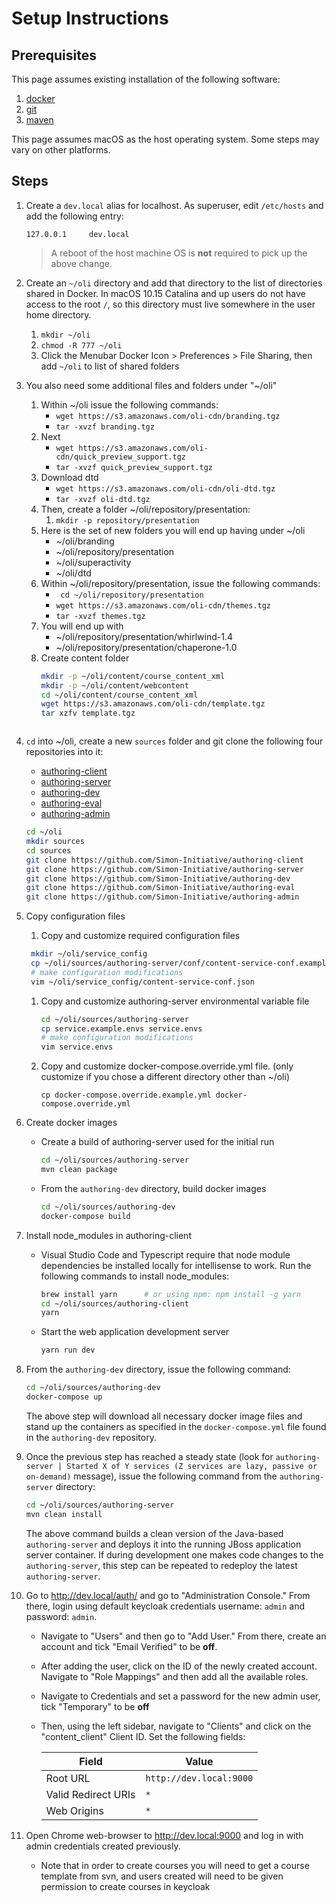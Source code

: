 # Setup Instructions

## Prerequisites

This page assumes existing installation of the following software:

1. [docker](https://www.docker.com/docker-mac)
1. [git](https://www.atlassian.com/git/tutorials/install-git)
1. [maven](https://www.mkyong.com/maven/install-maven-on-mac-osx)

This page assumes macOS as the host operating system.  Some steps may vary on other platforms.

## Steps

1. Create a `dev.local` alias for localhost.  As superuser, edit `/etc/hosts`
and add the following entry:

    ```text
    127.0.0.1     dev.local
    ```
  
    > A reboot of the host machine OS is **not** required to pick up the above change.

1. Create an `~/oli` directory and add that directory to the list
of directories shared in Docker. In macOS 10.15 Catalina and up users do not have access to the root `/`, so this directory must live somewhere in the user home directory.

    1. ```mkdir ~/oli```
    1. ```chmod -R 777 ~/oli```
    1. Click the Menubar Docker Icon > Preferences > File Sharing, then add ```~/oli``` to list of shared folders

1. You also need some additional files and folders under "~/oli"
    1. Within ~/oli issue the following commands:
        * ```wget https://s3.amazonaws.com/oli-cdn/branding.tgz```
        * ```tar -xvzf branding.tgz```
    1. Next 
        * ```wget https://s3.amazonaws.com/oli-cdn/quick_preview_support.tgz```
        * ```tar -xvzf quick_preview_support.tgz```
    1. Download dtd
        * ```wget https://s3.amazonaws.com/oli-cdn/oli-dtd.tgz```
        * ```tar -xvzf oli-dtd.tgz```
    1. Then, create a folder ~/oli/repository/presentation:
        1. ```mkdir -p repository/presentation```
    1. Here is the set of new folders you will end up having under ~/oli
        * ~/oli/branding
        * ~/oli/repository/presentation
        * ~/oli/superactivity
        * ~/oli/dtd
    1. Within ~/oli/repository/presentation, issue the following commands:
        * ``` cd ~/oli/repository/presentation```
        * ```wget https://s3.amazonaws.com/oli-cdn/themes.tgz```
        * ```tar -xvzf themes.tgz```
    1. You will end up with
        * ~/oli/repository/presentation/whirlwind-1.4
        * ~/oli/repository/presentation/chaperone-1.0
    1. Create content folder
       ```sh
       mkdir -p ~/oli/content/course_content_xml
       mkdir -p ~/oli/content/webcontent
       cd ~/oli/content/course_content_xml
       wget https://s3.amazonaws.com/oli-cdn/template.tgz
       tar xzfv template.tgz
      ```

1. `cd` into ~/oli, create a new `sources` folder and git clone the following four repositories into it:
    * [authoring-client](https://github.com/Simon-Initiative/authoring-client)
    * [authoring-server](https://github.com/Simon-Initiative/authoring-server)
    * [authoring-dev](https://github.com/Simon-Initiative/authoring-dev)
    * [authoring-eval](https://github.com/Simon-Initiative/authoring-eval)
    * [authoring-admin](https://github.com/Simon-Initiative/authoring-admin)

    ```sh
    cd ~/oli
    mkdir sources
    cd sources
    git clone https://github.com/Simon-Initiative/authoring-client
    git clone https://github.com/Simon-Initiative/authoring-server
    git clone https://github.com/Simon-Initiative/authoring-dev
    git clone https://github.com/Simon-Initiative/authoring-eval
    git clone https://github.com/Simon-Initiative/authoring-admin
    ```

1. Copy configuration files
    1. Copy and customize required configuration files
      ```sh
       mkdir ~/oli/service_config
       cp ~/oli/sources/authoring-server/conf/content-service-conf.example.json ~/oli/service_config/content-service-conf.json
       # make configuration modifications
       vim ~/oli/service_config/content-service-conf.json
      ```
    1. Copy and customize authoring-server environmental variable file
       ```sh
       cd ~/oli/sources/authoring-server
       cp service.example.envs service.envs
       # make configuration modifications
       vim service.envs
       ```
    1. Copy and customize docker-compose.override.yml file. (only customize if you chose a different directory other than ~/oli)
       ```
       cp docker-compose.override.example.yml docker-compose.override.yml
       ```
1. Create docker images
    * Create a build of authoring-server used for the initial run

      ```sh
      cd ~/oli/sources/authoring-server
      mvn clean package
      ```

    * From the `authoring-dev` directory, build docker images

      ```sh
      cd ~/oli/sources/authoring-dev
      docker-compose build
      ```

1. Install node_modules in authoring-client
    * Visual Studio Code and Typescript require that node module dependencies be installed locally for intellisense to work. Run the following commands to install node_modules:

      ```sh
      brew install yarn      # or using npm: npm install -g yarn
      cd ~/oli/sources/authoring-client
      yarn
      ```

    * Start the web application development server

      ```sh
      yarn run dev
      ```

1. From the `authoring-dev` directory, issue the following command:

    ```sh
    cd ~/oli/sources/authoring-dev
    docker-compose up
    ```

    The above step will download all necessary docker image files and stand up the containers as
    specified in the `docker-compose.yml` file found in the `authoring-dev` repository.

1. Once the previous step has reached a steady state (look for `authoring-server | Started X of Y services (Z services are lazy, passive or on-demand)` message), issue the following command from the `authoring-server` directory:

    ```sh
    cd ~/oli/sources/authoring-server
    mvn clean install
    ```

    The above command builds a clean version of the Java-based `authoring-server` and deploys it into the running JBoss application server container. If during development one makes code changes to the `authoring-server`, this step can be repeated to redeploy the latest `authoring-server`.

1. Go to <http://dev.local/auth/> and go to "Administration Console." From there, login using default keycloak credentials username: `admin` and password: `admin`.
    * Navigate to "Users" and then go to "Add User." From there, create an account and tick "Email Verified" to be **off**.
    * After adding the user, click on the ID of the newly created account. Navigate to "Role Mappings" and then add all the available roles.
    * Navigate to Credentials and set a password for the new admin user, tick "Temporary" to be **off**
    * Then, using the left sidebar, navigate to "Clients" and click on the "content_client" Client ID. Set the following fields:

      | Field | Value |
      | ---- | ----- |
      | Root URL | `http://dev.local:9000` |
      | Valid Redirect URIs | `*` |
      | Web Origins  | `*` |

1. Open Chrome web-browser to <http://dev.local:9000> and log in with admin credentials created previously.
    * Note that in order to create courses you will need to get a course template from svn, and users created will need to be given permission to create courses in keycloak

      
